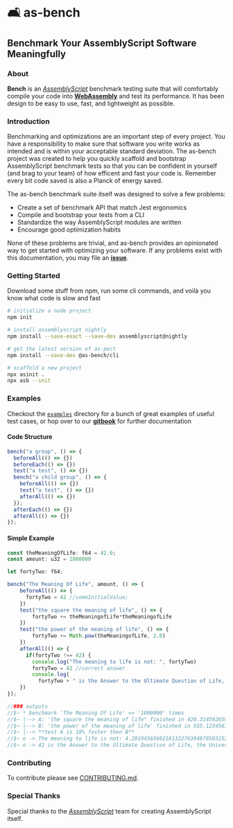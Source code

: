 # 🛋️ as-bench
## Benchmark Your AssemblyScript Software Meaningfully

### About
**Bench** is an [*AssemblyScript*](https://github.com/AssemblyScript/assemblyscript) benchmark testing suite that will comfortably compile your code into [**WebAssembly**](http://webassembly.org) and test its performance. It has been design to be easy to use, fast, and lightweight as possible.

### Introduction
Benchmarking and optimizations are an important step of every project. You have a responsibility to make sure that software you write works as intended and is within your acceptable standard deviation. The as-bench project was created to help you quickly scaffold and bootstrap AssemblyScript benchmark tests so that you can be confident in yourself (and brag to your team) of how efficent and fast your code is. Remember every bit code saved is also a Planck of energy saved.

The as-bench benchmark suite itself was designed to solve a few problems:

- Create a set of benchmark API that match Jest ergonomics
- Compile and bootstrap your tests from a CLI
- Standardize the way AssemblyScript modules are written
- Encourage good optimization habits

None of these problems are trivial, and as-bench provides an opinionated way to get started with optimizing your software. 
If any problems exist with this documentation, you may file an [**issue**](https://github.com/jtenner/as-bench/issues/new).

### Getting Started
Download some stuff from npm, run some cli commands, and voilà you know what code is slow and fast

```sh
# initialize a node project
npm init

# install assemblyscript nightly
npm install --save-exact --save-dev assemblyscript@nightly

# get the latest version of as-pect
npm install --save-dev @as-bench/cli

# scaffold a new project
npx asinit .
npx asb --init
```

### Examples
Checkout the [`examples`](./examples) directory for a bunch of great examples of useful test cases, or hop over to our [**gitbook**](https://github.com/jtenner/as-bench) for further documentation

#### Code Structure
```ts
bench("a group", () => {
  beforeAll(() => {})
  beforeEach(() => {})
  test("a test", () => {})
  bench("a child group", () => {
    beforeAll(() => {})
    test("a test", () => {})
    afterAll(() => {})
  });
  afterEach(() => {})
  afterAll(() => {})
});
```
#### Simple Example
```ts
const theMeaningOfLife: f64 = 42.0;
const amount: u32 = 1000000

let fortyTwo: f64;

bench("The Meaning Of Life", amount, () => {
    beforeAll(() => {
      fortyTwo = 42 //someInitialValue;
    })
    test("the square the meaning of life", () => {
        fortyTwo += theMeaningofLife*theMeaningofLife
    })
    test("the power of the meaning of life", () => {
        fortyTwo += Math.pow(theMeaningofLife, 2.0)
    })
    afterAll(() => {
      if(fortyTwo !== 42) {
        console.log("The meaning to life is not: ", fortyTwo)
        fortyTwo = 42 //correct answer
        console.log(
          fortyTwo + " is the Answer to the Ultimate Question of Life, the Universe and Everything.")}      
    })
});

//### outputs
//$~ * benchmark 'The Meaning Of Life' => '1000000' times
//$~ |--> A: 'the square the meaning of life" finished in 420.31459265ms @ 1234ops/ms
//$~ |--> B: 'the power of the meaning of life' finished in 555.123456789ms @ 1111ops/ms
//$~ |--> **test A is 18% faster then B**
//$~ o -> The meaning to life is not: 4.201945656021613227630487850325243748596838e42
//$~ o -> 42 is the Answer to the Ultimate Question of Life, the Universe and Everything.
```

### Contributing
To contribute please see [CONTRIBUTING.md](./CONTRIBUTING.md).

### Special Thanks
Special thanks to the [*AssemblyScript*](https://github.com/AssemblyScript/assemblyscript) team for creating AssemblyScript itself.

